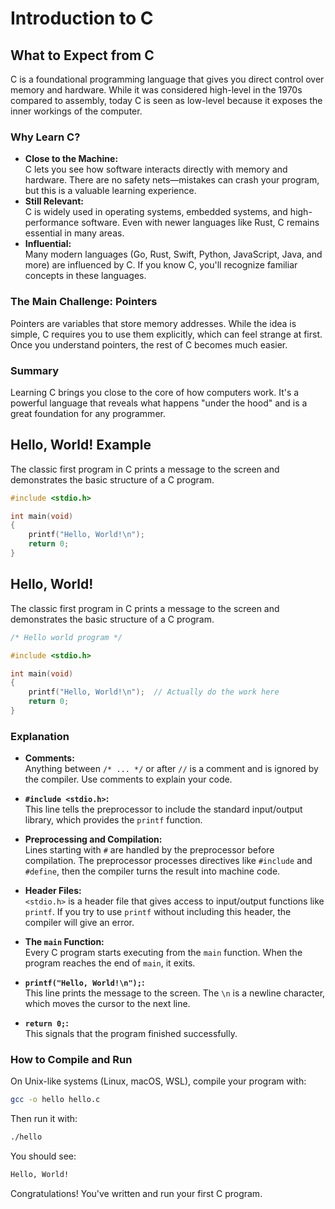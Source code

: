# Introduction to C

## What to Expect from C

C is a foundational programming language that gives you direct control over memory and hardware. While it was considered high-level in the 1970s compared to assembly, today C is seen as low-level because it exposes the inner workings of the computer.

### Why Learn C?

- **Close to the Machine:**  
  C lets you see how software interacts directly with memory and hardware. There are no safety nets—mistakes can crash your program, but this is a valuable learning experience.
- **Still Relevant:**  
  C is widely used in operating systems, embedded systems, and high-performance software. Even with newer languages like Rust, C remains essential in many areas.
- **Influential:**  
  Many modern languages (Go, Rust, Swift, Python, JavaScript, Java, and more) are influenced by C. If you know C, you'll recognize familiar concepts in these languages.

### The Main Challenge: Pointers

Pointers are variables that store memory addresses. While the idea is simple, C requires you to use them explicitly, which can feel strange at first. Once you understand pointers, the rest of C becomes much easier.

### Summary

Learning C brings you close to the core of how computers work. It's a powerful language that reveals what happens "under the hood" and is a great foundation for any programmer.

## Hello, World! Example

The classic first program in C prints a message to the screen and demonstrates the basic structure of a C program.

```c
#include <stdio.h>

int main(void)
{
    printf("Hello, World!\n");
    return 0;
}
```

## Hello, World!

The classic first program in C prints a message to the screen and demonstrates the basic structure of a C program.

```c
/* Hello world program */

#include <stdio.h>

int main(void)
{
    printf("Hello, World!\n");  // Actually do the work here
    return 0;
}
```

### Explanation

- **Comments:**  
  Anything between `/* ... */` or after `//` is a comment and is ignored by the compiler. Use comments to explain your code.

- **`#include <stdio.h>`:**  
  This line tells the preprocessor to include the standard input/output library, which provides the `printf` function.

- **Preprocessing and Compilation:**  
  Lines starting with `#` are handled by the preprocessor before compilation. The preprocessor processes directives like `#include` and `#define`, then the compiler turns the result into machine code.

- **Header Files:**  
  `<stdio.h>` is a header file that gives access to input/output functions like `printf`. If you try to use `printf` without including this header, the compiler will give an error.

- **The `main` Function:**  
  Every C program starts executing from the `main` function. When the program reaches the end of `main`, it exits.

- **`printf("Hello, World!\n");`:**  
  This line prints the message to the screen. The `\n` is a newline character, which moves the cursor to the next line.

- **`return 0;`:**  
  This signals that the program finished successfully.

### How to Compile and Run

On Unix-like systems (Linux, macOS, WSL), compile your program with:

```sh
gcc -o hello hello.c
```

Then run it with:

```sh
./hello
```

You should see:

```sh
Hello, World!
```

Congratulations! You've written and run your first C program.

